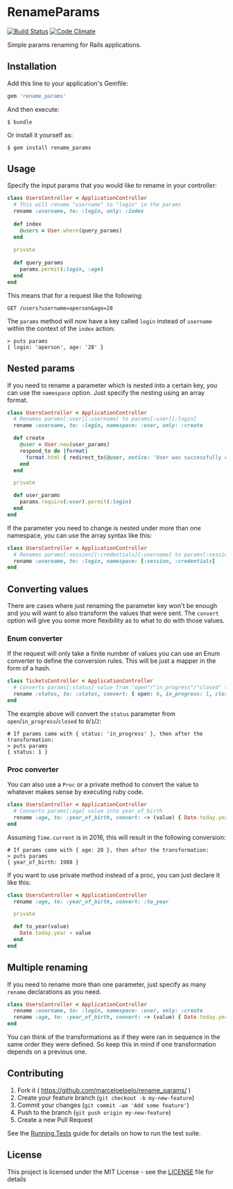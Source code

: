 # RenameParams

[![Build Status](https://travis-ci.org/marceloeloelo/rename_params.svg?branch=master)](https://travis-ci.org/marceloeloelo/rename_params)
[![Code Climate](https://codeclimate.com/github/marceloeloelo/rename_params/badges/gpa.svg)](https://codeclimate.com/github/marceloeloelo/rename_params)

Simple params renaming for Rails applications.

## Installation

Add this line to your application's Gemfile:

```ruby
gem 'rename_params'
```

And then execute:

    $ bundle

Or install it yourself as:

    $ gem install rename_params

## Usage

Specify the input params that you would like to rename in your controller:


```ruby
class UsersController < ApplicationController
  # This will rename "username" to "login" in the params
  rename :username, to: :login, only: :index
  
  def index
    @users = User.where(query_params)
  end
  
  private
  
  def query_params
    params.permit(:login, :age)
  end
end
```

This means that for a request like the following:
```
GET /users?username=aperson&age=28
```

The `params` method will now have a key called `login` instead of `username` within the context of the `index` action:

```
> puts params
{ login: 'aperson', age: '28' }
```

## Nested params

If you need to rename a parameter which is nested into a certain key, you can use the
`namespace` option. Just specify the nesting using an array format.


```ruby
class UsersController < ApplicationController
  # Renames params[:user][:username] to params[:user][:login]
  rename :username, to: :login, namespace: :user, only: :create

  def create
    @user = User.new(user_params)
    respond_to do |format|
      format.html { redirect_to(@user, notice: 'User was successfully created.') }
    end
  end

  private

  def user_params
    params.require(:user).permit(:login)
  end
end
```

If the parameter you need to change is nested under more than one namespace, you can use the array
syntax like this:

```ruby
class UsersController < ApplicationController
  # Renames params[:session][:credentials][:username] to params[:session][:credentials][:login]
  rename :username, to: :login, namespace: [:session, :credentials]
end
```

## Converting values

There are cases where just renaming the parameter key won't be enough and you will want to also
transform the values that were sent. The `convert` option will give you some more flexibility as to
what to do with those values.

### Enum converter

If the request will only take a finite number of values you can use an Enum converter to define the
conversion rules. This will be just a mapper in the form of a hash.


```ruby
class TicketsController < ApplicationController
  # Converts params[:status] value from "open"/"in_progress"/"closed" to 0/1/2
  rename :status, to: :status, convert: { open: 0, in_progress: 1, closed: 2 }
end
```

The example above will convert the `status` parameter from `open`/`in_progress`/`closed` to `0`/`1`/`2`:
```
# If params came with { status: 'in_progress' }, then after the transformation:
> puts params
{ status: 1 }
```

### Proc converter

You can also use a `Proc` or a private method to convert the value to whatever makes sense by executing ruby code.

```ruby
class UsersController < ApplicationController
  # Converts params[:age] value into year_of_birth
  rename :age, to: :year_of_birth, convert: -> (value) { Date.today.year - value }
end
```

Assuming `Time.current` is in 2016, this will result in the following conversion:
```
# If params came with { age: 28 }, then after the transformation:
> puts params
{ year_of_birth: 1988 }
```

If you want to use private method instead of a proc, you can just declare it like this:

```ruby
class UsersController < ApplicationController
  rename :age, to: :year_of_birth, convert: :to_year

  private

  def to_year(value)
    Date.today.year - value
  end
end
````

## Multiple renaming

If you need to rename more than one parameter, just specify as many `rename` declarations
as you need.

```ruby
class UsersController < ApplicationController
  rename :username, to: :login, namespace: :user, only: :create
  rename :age, to: :year_of_birth, convert: -> (value) { Date.today.year - value }, only: :index
end
```

You can think of the transformations as if they were ran in sequence in the same order
they were defined. So keep this in mind if one transformation depends on a previous one.

## Contributing

1. Fork it ( https://github.com/marceloeloelo/rename_params/ )
2. Create your feature branch (`git checkout -b my-new-feature`)
3. Commit your changes (`git commit -am 'Add some feature'`)
4. Push to the branch (`git push origin my-new-feature`)
5. Create a new Pull Request

See the [Running Tests](RUNNING_TESTS.md) guide for details on how to run the test suite.

## License

This project is licensed under the MIT License - see the [LICENSE](LICENSE) file for details